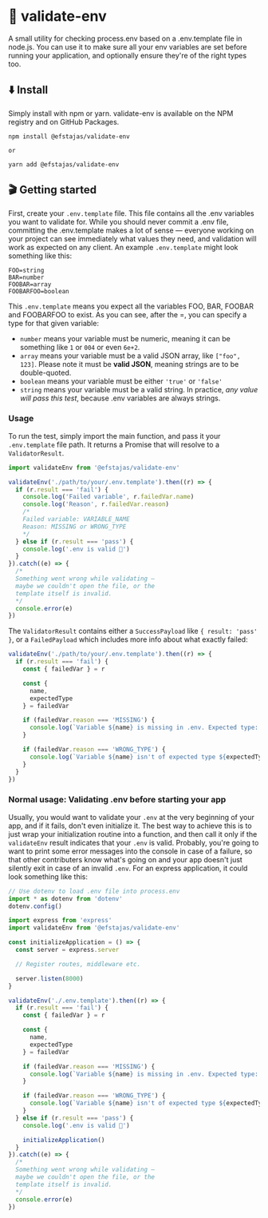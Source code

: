 # 🚓 validate-env

A small utility for checking process.env based on a .env.template file in node.js. You can use it to make sure all your env variables are set before running your application, and optionally ensure they're of the right types too.

## ⬇️ Install

Simply install with npm or yarn. validate-env is available on the NPM registry and on GitHub Packages.

```
npm install @efstajas/validate-env

or

yarn add @efstajas/validate-env
```

## 🎬 Getting started

First, create your `.env.template` file. This file contains all the .env variables you want to validate for. While you should never commit a .env file, committing the .env.template makes a lot of sense — everyone working on your project can see immediately what values they need, and validation will work as expected on any client. An example `.env.template` might look something like this:

```
FOO=string
BAR=number
FOOBAR=array
FOOBARFOO=boolean
```

This `.env.template` means you expect all the variables FOO, BAR, FOOBAR and FOOBARFOO to exist. As you can see, after the =, you can specify a type for that given variable:

- `number` means your variable must be numeric, meaning it can be something like `1` or `004` or even `6e+2`.
- `array` means your variable must be a valid JSON array, like `["foo", 123]`. Please note it must be **valid JSON**, meaning strings are to be double-quoted.
- `boolean` means your variable must be either `'true'` or `'false'` 
- `string` means your variable must be a valid string. In practice, *any value will pass this test*, because .env variables are always strings.

### Usage

To run the test, simply import the main function, and pass it your `.env.template` file path. It returns a Promise that will resolve to a `ValidatorResult`.

```ts
import validateEnv from '@efstajas/validate-env'

validateEnv('./path/to/your/.env.template').then((r) => {
  if (r.result === 'fail') {
    console.log('Failed variable', r.failedVar.name)
    console.log('Reason', r.failedVar.reason)
    /*
    Failed variable: VARIABLE_NAME
    Reason: MISSING or WRONG_TYPE
    */
  } else if (r.result === 'pass') {
    console.log('.env is valid 🎉')
  }
}).catch((e) => {
  /*
  Something went wrong while validating —
  maybe we couldn't open the file, or the
  template itself is invalid.
  */
  console.error(e)
})
```

The `ValidatorResult` contains either a `SuccessPayload` like `{ result: 'pass' }`, or a `FailedPayload` which includes more info about what exactly failed:

```ts
validateEnv('./path/to/your/.env.template').then((r) => {
  if (r.result === 'fail') {
    const { failedVar } = r

    const {
      name,
      expectedType
    } = failedVar

    if (failedVar.reason === 'MISSING') {
      console.log(`Variable ${name} is missing in .env. Expected type: ${expectedType}`)
    }

    if (failedVar.reason === 'WRONG_TYPE') {
      console.log(`Variable ${name} isn't of expected type ${expectedType}.`)
    }
  }
})
```

### Normal usage: Validating .env before starting your app

Usually, you would want to validate your `.env` at the very beginning of your app, and if it fails, don't even initialize it. The best way to achieve this is to just wrap your initialization routine into a function, and then call it only if the `validateEnv` result indicates that your `.env` is valid. Probably, you're going to want to print some error messages into the console in case of a failure, so that other contributers know what's going on and your app doesn't just silently exit in case of an invalid `.env`. For an express application, it could look something like this:

```ts
// Use dotenv to load .env file into process.env
import * as dotenv from 'dotenv'
dotenv.config()

import express from 'express'
import validateEnv from '@efstajas/validate-env'

const initializeApplication = () => {
  const server = express.server

  // Register routes, middleware etc.

  server.listen(8000)
}

validateEnv('./.env.template').then((r) => {
  if (r.result === 'fail') {
    const { failedVar } = r

    const {
      name,
      expectedType
    } = failedVar

    if (failedVar.reason === 'MISSING') {
      console.log(`Variable ${name} is missing in .env. Expected type: ${expectedType}`)
    }

    if (failedVar.reason === 'WRONG_TYPE') {
      console.log(`Variable ${name} isn't of expected type ${expectedType}.`)
    }
  } else if (r.result === 'pass') {
    console.log('.env is valid 🎉')

    initializeApplication()
  }
}).catch((e) => {
  /*
  Something went wrong while validating —
  maybe we couldn't open the file, or the
  template itself is invalid.
  */
  console.error(e)
})
```
